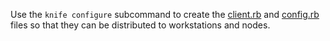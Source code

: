 Use the `knife configure` subcommand to create the
[client.rb](config_rb_client.html) and [config.rb](config_rb.html) files
so that they can be distributed to workstations and nodes.